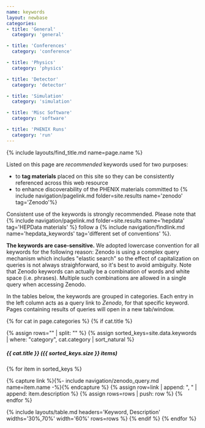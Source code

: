 ```yaml
---
name: keywords
layout: newbase
categories:
- title: 'General'
  category: 'general'

- title: 'Conferences'
  category: 'conference'

- title: 'Physics'
  category: 'physics'

- title: 'Detector'
  category: 'detector'

- title: 'Simulation'
  category: 'simulation'

- title: 'Misc Software'
  category: 'software'

- title: 'PHENIX Runs'
  category: 'run'
---
```

{% include layouts/find_title.md name=page.name %}

Listed on this page are *recommended* keywords used for two purposes:
* to **tag materials** placed on this site so they can be consistently referenced across this web resource
* to enhance discoverability of the PHENIX materials committed to {% include navigation/pagelink.md folder=site.results name='zenodo' tag='Zenodo'%}

Consistent use of the keywords is strongly recommended. Please note that
{% include navigation/pagelink.md folder=site.results name='hepdata' tag='HEPData materials' %}
follow a 
{% include navigation/findlink.md name='hepdata_keywords' tag='different set of conventions' %}.


**The keywords are case-sensitive.** We adopted lowercase convention for all keywords for
the following reason: Zenodo is using a complex query mechanism which includes "elastic search"
so the effect of capitalization on queries is not always straighforward, so it's best to avoid
ambiguity. Note that Zenodo keywords can actually be a combination of words and white space
(i.e. phrases). Multiple such combinations are allowed in a single query when accessing Zenodo.

In the tables below, the keywords are grouped in categories. Each entry in the left
column acts as a query link to *Zenodo*, for that specific keyword. Pages containing
results of queries will open in a new tab/window.

{% for cat in page.categories %}
{% if cat.title %}
  <br/>

{% assign rows="" | split: "" %}
{% assign sorted_keys=site.data.keywords | where: "category", cat.category | sort_natural %}
##### {{ cat.title }} ({{ sorted_keys.size }} items)

{% for item in sorted_keys %}

{% capture link %}{%- include navigation/zenodo_query.md name=item.name -%}{% endcapture %}
{% assign row=link | append: ", " | append: item.description %}
{% assign rows=rows | push: row %}
{% endfor %}

{% include layouts/table.md headers='Keyword, Description' widths='30%,70%' width='60%' rows=rows %}
{% endif %}
{% endfor %}
